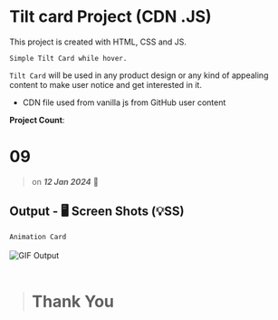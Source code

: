 # Tilt card Project (CDN .JS)

This project is created with HTML, CSS and JS.

    Simple Tilt Card while hover.

`Tilt Card` will be used in any product design or any kind of appealing content to make user notice and get interested in it.

-   CDN file used from vanilla js from GitHub user content

**Project Count**: <h1>09</h1>

> on **_12 Jan 2024_** 📅

## Output - 🖥️ Screen Shots (💡SS)

`Animation Card`<br><br>
![GIF Output](/Tilt%20Card%20effect.gif)
<br><br>

> # Thank You
